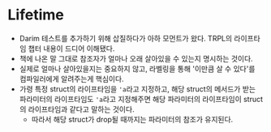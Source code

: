 # Lifetime

* Darim 테스트를 추가하기 위해 삽질하다가 아하 모먼트가 왔다. TRPL의 라이프타임 챕터 내용이 드디어 이해됐다.
* 책에 나온 말 그대로 참조자가 얼마나 오래 살아있을 수 있는지 명시하는 것이다.
* 실제로 얼마나 살아있을지는 중요하지 않고, 라벨링을 통해 '이만큼 살 수 있다'를 컴파일러에게 알려주는게 핵심이다.
* 가령 특정 struct의 라이프타임을 `'a`라고 지정하고, 해당 struct의 메서드가 받는 파라미터의 라이프타임도 `'a`라고 지정해주면 해당 파라미터의 라이프타임이 struct의 라이프타임과 같다고 말하는 것이다.
  * 따라서 해당 struct가 drop될 때까지는 파라미터의 참조가 유지된다.